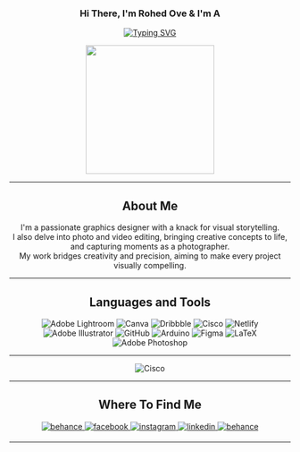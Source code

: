 <div align="center">

### <div align="center">Hi There, I'm Rohed Ove & I'm A

  
[![Typing SVG](https://readme-typing-svg.demolab.com?font=Kanit&size=30&duration=3000&pause=500&center=true&vCenter=true&random=false&width=435&lines=Programmer;Web+Developer;Graphics+Designer)](https://git.io/typing-svg)

</div>

<div id="header" align="center">
  <img src="https://media.giphy.com/media/qgQUggAC3Pfv687qPC/giphy.gif?cid=790b761115r2h5da4u3cp814turagui6va4cjj5s5yikhs7z&ep=v1_gifs_search&rid=giphy.gif&ct=g" width="230"/>
</div>

---
<div align="center">

## About Me

  I'm a passionate graphics designer with a knack for visual storytelling. <br>
  I also delve into photo and video editing, bringing creative concepts to life, and capturing moments as a photographer. <br>
  My work bridges creativity and precision, aiming to make every project visually compelling.

---
## Languages and Tools

![Adobe Lightroom](https://img.shields.io/badge/Adobe%20Lightroom-31A8FF.svg?style=flat&logo=Adobe%20Lightroom&logoColor=white) 
![Canva](https://img.shields.io/badge/Canva-%2300C4CC.svg?style=flat&logo=Canva&logoColor=white) 
![Dribbble](https://img.shields.io/badge/Dribbble-EA4C89?style=flat&logo=dribbble&logoColor=white) 
![Cisco](https://img.shields.io/badge/cisco-%23049fd9.svg?style=flat&logo=cisco&logoColor=black)
![Netlify](https://img.shields.io/badge/netlify-%23000000.svg?style=flat&logo=netlify&logoColor=#00C7B7) 
![Adobe Illustrator](https://img.shields.io/badge/adobe%20illustrator-%23FF9A00.svg?style=flat&logo=adobe%20illustrator&logoColor=white) 
![GitHub](https://img.shields.io/badge/github-%23121011.svg?style=flat&logo=github&logoColor=white) 
![Arduino](https://img.shields.io/badge/-Arduino-00979D?style=flat&logo=Arduino&logoColor=white)
![Figma](https://img.shields.io/badge/figma-%23F24E1E.svg?style=flat&logo=figma&logoColor=white) 
![LaTeX](https://img.shields.io/badge/latex-%23008080.svg?style=flat&logo=latex&logoColor=white) 
![Adobe Photoshop](https://img.shields.io/badge/adobe%20photoshop-%2331A8FF.svg?style=flat&logo=adobe%20photoshop&logoColor=white) 

---


![Cisco](https://img.shields.io/badge/cisco-%23049fd9.svg?style=flat&logo=cisco&logoColor=black)

---

## Where To Find Me

<div align="center">

<a href="https://www.behance.net/rohedove123" target="_blank">
<img src=https://img.shields.io/badge/behance-%23191919.svg?&style=for-the-badge&logo=behance&logoColor=white alt=behance style="margin-bottom: 5px;" />
</a>

<a href="https://www.facebook.com/rohed.ove.12/" target="_blank">
<img src=https://img.shields.io/badge/facebook-%232E87FB.svg?&style=for-the-badge&logo=facebook&logoColor=white alt=facebook style="margin-bottom: 5px;" />
</a>

<a href="https://www.instagram.com/_.the_._writer._" target="_blank">
<img src=https://img.shields.io/badge/instagram-%23000000.svg?&style=for-the-badge&logo=instagram&logoColor=white alt=instagram style="margin-bottom: 5px;" />
</a>

<a href="https://www.linkedin.com/in/rohed-ove/" target="_blank">
<img src=https://img.shields.io/badge/linkedin-%231E77B5.svg?&style=for-the-badge&logo=linkedin&logoColor=white alt=linkedin style="margin-bottom: 5px;" />
</a>

<a href="https://twitter.com/Rohed_Ove" target="_blank">
<img src=https://img.shields.io/badge/twitter-%23191919.svg?&style=for-the-badge&logo=twitter&logoColor=white alt=behance style="margin-bottom: 5px;" />
</a>

</div>

---
